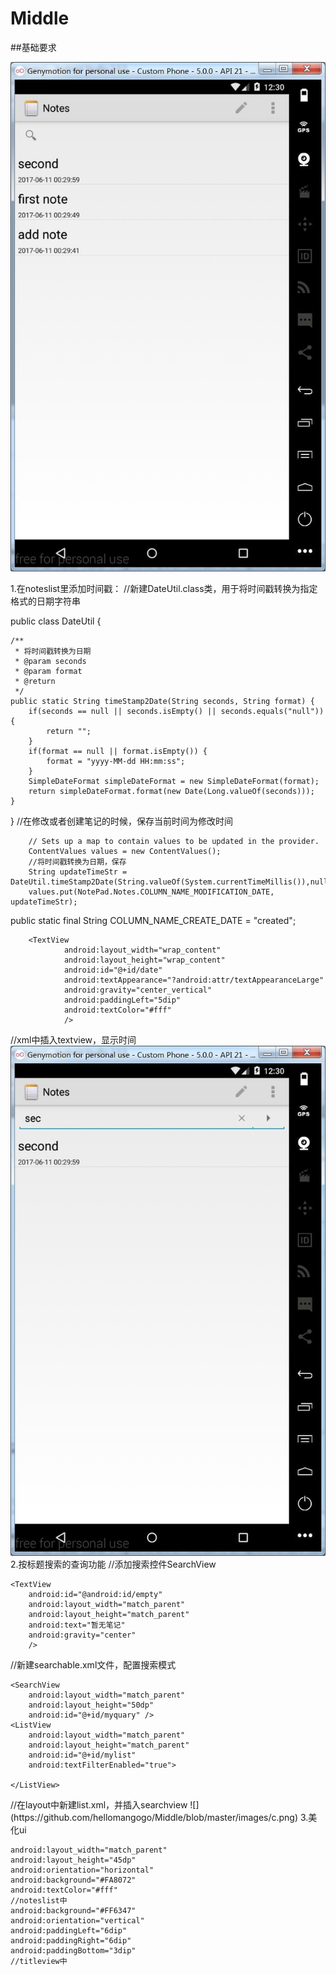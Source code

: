 # Middle
##基础要求

![](https://github.com/hellomangogo/Middle/blob/master/images/a.jpg)

1.在noteslist里添加时间戳：
//新建DateUtil.class类，用于将时间戳转换为指定格式的日期字符串

public class DateUtil {

    /**
     * 将时间戳转换为日期
     * @param seconds
     * @param format
     * @return
     */
    public static String timeStamp2Date(String seconds, String format) {
        if(seconds == null || seconds.isEmpty() || seconds.equals("null")) {
            return "";
        }
        if(format == null || format.isEmpty()) {
            format = "yyyy-MM-dd HH:mm:ss";
        }
        SimpleDateFormat simpleDateFormat = new SimpleDateFormat(format);
        return simpleDateFormat.format(new Date(Long.valueOf(seconds)));
    }
}
//在修改或者创建笔记的时候，保存当前时间为修改时间


        // Sets up a map to contain values to be updated in the provider.
        ContentValues values = new ContentValues();
        //将时间戳转换为日期，保存
        String updateTimeStr = DateUtil.timeStamp2Date(String.valueOf(System.currentTimeMillis()),null);
        values.put(NotePad.Notes.COLUMN_NAME_MODIFICATION_DATE, updateTimeStr);
 public static final String COLUMN_NAME_CREATE_DATE = "created";
 
        <TextView
                android:layout_width="wrap_content"
                android:layout_height="wrap_content"
                android:id="@+id/date"
                android:textAppearance="?android:attr/textAppearanceLarge"
                android:gravity="center_vertical"
                android:paddingLeft="5dip"
                android:textColor="#fff"
                />


</LinearLayout>//xml中插入textview，显示时间
![](https://github.com/hellomangogo/Middle/blob/master/images/b.jpg)
2.按标题搜索的查询功能
//添加搜索控件SearchView

<?xml version="1.0" encoding="utf-8"?>
<LinearLayout xmlns:android="http://schemas.android.com/apk/res/android"
              android:orientation="vertical"
              android:layout_width="match_parent"
              android:layout_height="match_parent">
    <SearchView
        android:id="@+id/search_view"
        android:layout_width="match_parent"
        android:layout_height="wrap_content"
        android:queryHint="请输入关键字"
        />
    <ListView
        android:id="@android:id/list"
        android:layout_width="match_parent"
        android:layout_height="0dp"
        android:layout_weight="1"
        android:drawSelectorOnTop="false"
        >
    </ListView>

    <TextView
        android:id="@android:id/empty"
        android:layout_width="match_parent"
        android:layout_height="match_parent"
        android:text="暂无笔记"
        android:gravity="center"
        />

</LinearLayout>

//新建searchable.xml文件，配置搜索模式

<?xml version="1.0" encoding="utf-8"?>
<!-- 配置搜索模式 -->
<searchable xmlns:android="http://schemas.android.com/apk/res/android"
            android:label="@string/app_name"
            android:hint="@string/search_hint"
            android:searchMode="queryRewriteFromText" />

  
<LinearLayout xmlns:android="http://schemas.android.com/apk/res/android"
    android:layout_width="match_parent"
    android:layout_height="match_parent"
    android:orientation="vertical">

    <SearchView
        android:layout_width="match_parent"
        android:layout_height="50dp"
        android:id="@+id/myquary" />
    <ListView
        android:layout_width="match_parent"
        android:layout_height="match_parent"
        android:id="@+id/mylist"
        android:textFilterEnabled="true">

    </ListView>
</LinearLayout>
//在layout中新建list.xml，并插入searchview
![](https://github.com/hellomangogo/Middle/blob/master/images/c.png)
3.美化ui
    
    android:layout_width="match_parent"
    android:layout_height="45dp"
    android:orientation="horizontal"
    android:background="#FA8072"
    android:textColor="#fff"
    //noteslist中
    android:background="#FF6347"
    android:orientation="vertical"
    android:paddingLeft="6dip"
    android:paddingRight="6dip"
    android:paddingBottom="3dip"
    //titleview中
    
